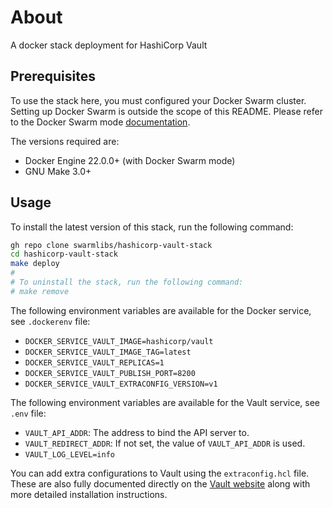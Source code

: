 # About
A docker stack deployment for HashiCorp Vault

## Prerequisites

To use the stack here, you must configured your Docker Swarm cluster. Setting up Docker Swarm is outside the scope of this README. Please refer to the Docker Swarm mode [documentation](https://docs.docker.com/engine/swarm/).

The versions required are:
- Docker Engine 22.0.0+ (with Docker Swarm mode)
- GNU Make 3.0+

## Usage

To install the latest version of this stack, run the following command:

```bash
gh repo clone swarmlibs/hashicorp-vault-stack
cd hashicorp-vault-stack
make deploy
#
# To uninstall the stack, run the following command:
# make remove
```

The following environment variables are available for the Docker service, see `.dockerenv` file:
- `DOCKER_SERVICE_VAULT_IMAGE=hashicorp/vault`
- `DOCKER_SERVICE_VAULT_IMAGE_TAG=latest`
- `DOCKER_SERVICE_VAULT_REPLICAS=1`
- `DOCKER_SERVICE_VAULT_PUBLISH_PORT=8200`
- `DOCKER_SERVICE_VAULT_EXTRACONFIG_VERSION=v1`

The following environment variables are available for the Vault service, see `.env` file:
- `VAULT_API_ADDR`: The address to bind the API server to.
- `VAULT_REDIRECT_ADDR`: If not set, the value of `VAULT_API_ADDR` is used.
- `VAULT_LOG_LEVEL=info`

You can add extra configurations to Vault using the `extraconfig.hcl` file. These are also fully documented directly on the [Vault website](https://developer.hashicorp.com/vault/docs/configuration) along with more detailed installation instructions.

